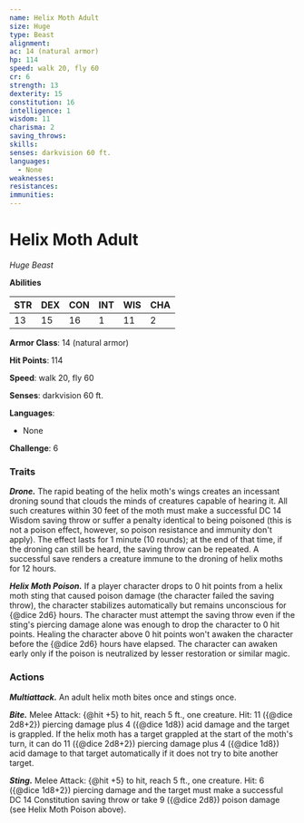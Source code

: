 ```yaml
---
name: Helix Moth Adult
size: Huge
type: Beast
alignment: 
ac: 14 (natural armor)
hp: 114
speed: walk 20, fly 60
cr: 6
strength: 13
dexterity: 15
constitution: 16
intelligence: 1
wisdom: 11
charisma: 2
saving_throws:
skills:
senses: darkvision 60 ft.
languages:
  - None
weaknesses:
resistances:
immunities:
---
```


# Helix Moth Adult

*Huge Beast*

**Abilities**

| STR | DEX | CON | INT | WIS | CHA |
| --- | --- | --- | --- | --- | --- |
| 13 | 15 | 16 | 1 | 11 | 2 |

**Armor Class**: 14 (natural armor)

**Hit Points**: 114

**Speed**: walk 20, fly 60

**Senses**: darkvision 60 ft.

**Languages**:
  - None

**Challenge**: 6

### Traits
***Drone.*** The rapid beating of the helix moth's wings creates an incessant droning sound that clouds the minds of creatures capable of hearing it. All such creatures within 30 feet of the moth must make a successful DC 14 Wisdom saving throw or suffer a penalty identical to being poisoned (this is not a poison effect, however, so poison resistance and immunity don't apply). The effect lasts for 1 minute (10 rounds); at the end of that time, if the droning can still be heard, the saving throw can be repeated. A successful save renders a creature immune to the droning of helix moths for 12 hours.

***Helix Moth Poison.*** If a player character drops to 0 hit points from a helix moth sting that caused poison damage (the character failed the saving throw), the character stabilizes automatically but remains unconscious for {@dice 2d6} hours. The character must attempt the saving throw even if the sting's piercing damage alone was enough to drop the character to 0 hit points. Healing the character above 0 hit points won't awaken the character before the {@dice 2d6} hours have elapsed. The character can awaken early only if the poison is neutralized by lesser restoration or similar magic.

### Actions
***Multiattack.*** An adult helix moth bites once and stings once.

***Bite.*** Melee Attack: {@hit +5} to hit, reach 5 ft., one creature. Hit: 11 ({@dice 2d8+2}) piercing damage plus 4 ({@dice 1d8}) acid damage and the target is grappled. If the helix moth has a target grappled at the start of the moth's turn, it can do 11 ({@dice 2d8+2}) piercing damage plus 4 ({@dice 1d8}) acid damage to that target automatically if it does not try to bite another target.

***Sting.*** Melee Attack: {@hit +5} to hit, reach 5 ft., one creature. Hit: 6 ({@dice 1d8+2}) piercing damage and the target must make a successful DC 14 Constitution saving throw or take 9 ({@dice 2d8}) poison damage (see Helix Moth Poison above).

